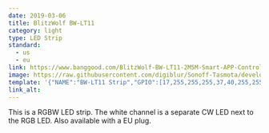 ```yaml
---
date: 2019-03-06
title: BlitzWolf BW-LT11
category: light
type: LED Strip
standard: 
  - us
  - eu
link: https://www.banggood.com/BlitzWolf-BW-LT11-2M5M-Smart-APP-Control-RGBW-LED-Light-Strip-Kit-or-1M-Strip-Light-Extension-Plus-p-1390470.html
image: https://raw.githubusercontent.com/digiblur/Sonoff-Tasmota/development/jpgs/blitzwolf_led_strip.jpg
template: '{"NAME":"BW-LT11 Strip","GPIO":[17,255,255,255,37,40,255,255,38,255,39,255,255],"FLAG":0,"BASE":18}' 
link_alt: 
---
```



This is a RGBW LED strip. The white channel is a separate CW LED next to the RGB LED.  Also available with a EU plug.






